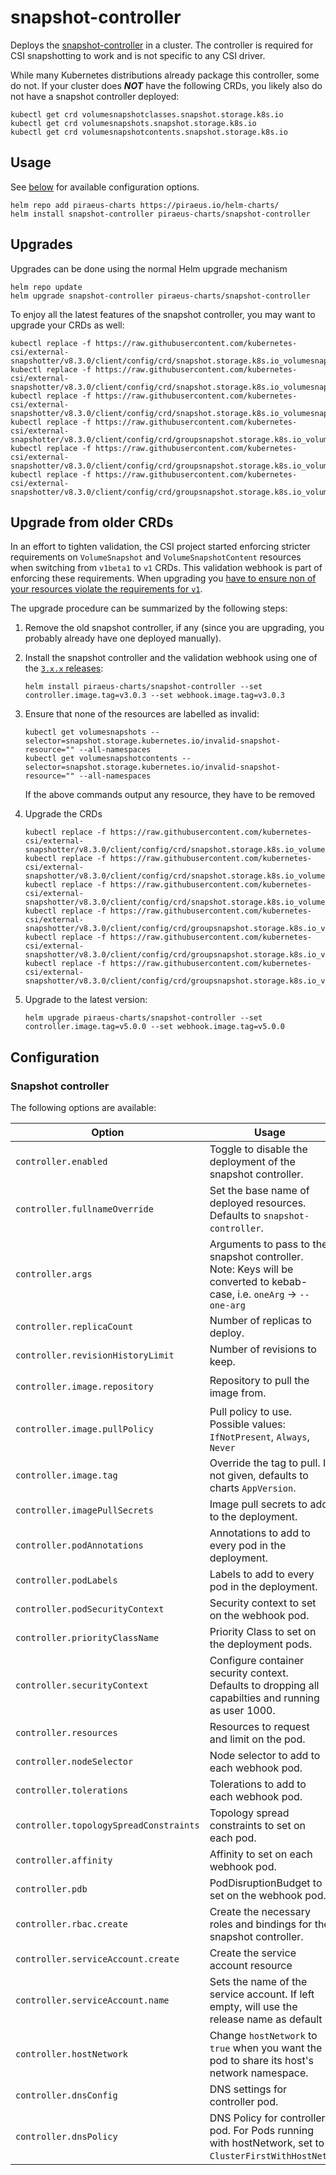 # snapshot-controller

Deploys the [snapshot-controller](https://github.com/kubernetes-csi/external-snapshotter) in a cluster.
The controller is required for CSI snapshotting to work and is not specific to any CSI driver.

While many Kubernetes distributions already package this controller, some do not. If your cluster does ***NOT***
have the following CRDs, you likely also do not have a snapshot controller deployed:

```
kubectl get crd volumesnapshotclasses.snapshot.storage.k8s.io
kubectl get crd volumesnapshots.snapshot.storage.k8s.io
kubectl get crd volumesnapshotcontents.snapshot.storage.k8s.io
```

## Usage

See [below](#configuration) for available configuration options.

```
helm repo add piraeus-charts https://piraeus.io/helm-charts/
helm install snapshot-controller piraeus-charts/snapshot-controller
```

## Upgrades

Upgrades can be done using the normal Helm upgrade mechanism

```
helm repo update
helm upgrade snapshot-controller piraeus-charts/snapshot-controller
```

To enjoy all the latest features of the snapshot controller, you may want to upgrade your CRDs as well:

```
kubectl replace -f https://raw.githubusercontent.com/kubernetes-csi/external-snapshotter/v8.3.0/client/config/crd/snapshot.storage.k8s.io_volumesnapshotclasses.yaml
kubectl replace -f https://raw.githubusercontent.com/kubernetes-csi/external-snapshotter/v8.3.0/client/config/crd/snapshot.storage.k8s.io_volumesnapshots.yaml
kubectl replace -f https://raw.githubusercontent.com/kubernetes-csi/external-snapshotter/v8.3.0/client/config/crd/snapshot.storage.k8s.io_volumesnapshotcontents.yaml
kubectl replace -f https://raw.githubusercontent.com/kubernetes-csi/external-snapshotter/v8.3.0/client/config/crd/groupsnapshot.storage.k8s.io_volumegroupsnapshotclasses.yaml
kubectl replace -f https://raw.githubusercontent.com/kubernetes-csi/external-snapshotter/v8.3.0/client/config/crd/groupsnapshot.storage.k8s.io_volumegroupsnapshotcontents.yaml
kubectl replace -f https://raw.githubusercontent.com/kubernetes-csi/external-snapshotter/v8.3.0/client/config/crd/groupsnapshot.storage.k8s.io_volumegroupsnapshots.yaml
```

## Upgrade from older CRDs

In an effort to tighten validation, the CSI project started enforcing stricter requirements on `VolumeSnapshot` and
`VolumeSnapshotContent` resources when switching from `v1beta1` to `v1` CRDs. This validation webhook is part of
enforcing these requirements. When upgrading you [have to ensure non of your resources violate the requirements for `v1`].

The upgrade procedure can be summarized by the following steps:

1. Remove the old snapshot controller, if any (since you are upgrading, you probably already have one deployed manually).
2. Install the snapshot controller and the validation webhook using one of the [`3.x.x` releases]:

   ```
   helm install piraeus-charts/snapshot-controller --set controller.image.tag=v3.0.3 --set webhook.image.tag=v3.0.3
   ```
3. Ensure that none of the resources are labelled as invalid:

   ```
   kubectl get volumesnapshots --selector=snapshot.storage.kubernetes.io/invalid-snapshot-resource="" --all-namespaces
   kubectl get volumesnapshotcontents --selector=snapshot.storage.kubernetes.io/invalid-snapshot-resource="" --all-namespaces
   ```

   If the above commands output any resource, they have to be removed

4. Upgrade the CRDs

   ```
   kubectl replace -f https://raw.githubusercontent.com/kubernetes-csi/external-snapshotter/v8.3.0/client/config/crd/snapshot.storage.k8s.io_volumesnapshotclasses.yaml
   kubectl replace -f https://raw.githubusercontent.com/kubernetes-csi/external-snapshotter/v8.3.0/client/config/crd/snapshot.storage.k8s.io_volumesnapshots.yaml
   kubectl replace -f https://raw.githubusercontent.com/kubernetes-csi/external-snapshotter/v8.3.0/client/config/crd/snapshot.storage.k8s.io_volumesnapshotcontents.yaml
   kubectl replace -f https://raw.githubusercontent.com/kubernetes-csi/external-snapshotter/v8.3.0/client/config/crd/groupsnapshot.storage.k8s.io_volumegroupsnapshotclasses.yaml
   kubectl replace -f https://raw.githubusercontent.com/kubernetes-csi/external-snapshotter/v8.3.0/client/config/crd/groupsnapshot.storage.k8s.io_volumegroupsnapshotcontents.yaml
   kubectl replace -f https://raw.githubusercontent.com/kubernetes-csi/external-snapshotter/v8.3.0/client/config/crd/groupsnapshot.storage.k8s.io_volumegroupsnapshots.yaml
   ```

5. Upgrade to the latest version:

   ```
   helm upgrade piraeus-charts/snapshot-controller --set controller.image.tag=v5.0.0 --set webhook.image.tag=v5.0.0
   ```

## Configuration

### Snapshot controller
The following options are available:

| Option                                   | Usage                                                                                                                  | Default                                                                                            |
|------------------------------------------|------------------------------------------------------------------------------------------------------------------------|----------------------------------------------------------------------------------------------------|
| `controller.enabled`                     | Toggle to disable the deployment of the snapshot controller.                                                           | `true`                                                                                             |
| `controller.fullnameOverride`            | Set the base name of deployed resources. Defaults to `snapshot-controller`.                                            | `""`                                                                                               |
| `controller.args`                        | Arguments to pass to the snapshot controller. Note: Keys will be converted to kebab-case, i.e. `oneArg` -> `--one-arg` | `...`                                                                                              |
| `controller.replicaCount`                | Number of replicas to deploy.                                                                                          | `1`                                                                                                |
| `controller.revisionHistoryLimit`        | Number of revisions to keep.                                                                                           | `10`                                                                                               |
| `controller.image.repository`            | Repository to pull the image from.                                                                                     | `registry.k8s.io/sig-storage/snapshot-controller`                                                  |
| `controller.image.pullPolicy`            | Pull policy to use. Possible values: `IfNotPresent`, `Always`, `Never`                                                 | `IfNotPresent`                                                                                     |
| `controller.image.tag`                   | Override the tag to pull. If not given, defaults to charts `AppVersion`.                                               | `""`                                                                                               |
| `controller.imagePullSecrets`            | Image pull secrets to add to the deployment.                                                                           | `[]`                                                                                               |
| `controller.podAnnotations`              | Annotations to add to every pod in the deployment.                                                                     | `{}`                                                                                               |
| `controller.podLabels`                   | Labels to add to every pod in the deployment.                                                                          | `{}`                                                                                               |
| `controller.podSecurityContext`          | Security context to set on the webhook pod.                                                                            | `{}`                                                                                               |
| `controller.priorityClassName`           | Priority Class to set on the deployment pods.                                                                          | `""`                                                                                               |
| `controller.securityContext`             | Configure container security context. Defaults to dropping all capabilties and running as user 1000.                   | `{capabilities: {drop: [ALL]}, readOnlyRootFilesystem: true, runAsNonRoot: true, runAsUser: 1000}` |
| `controller.resources`                   | Resources to request and limit on the pod.                                                                             | `{}`                                                                                               |
| `controller.nodeSelector`                | Node selector to add to each webhook pod.                                                                              | `{}`                                                                                               |
| `controller.tolerations`                 | Tolerations to add to each webhook pod.                                                                                | `[]`                                                                                               |
| `controller.topologySpreadConstraints`   | Topology spread constraints to set on each pod.                                                                        | `[]`                                                                                               |
| `controller.affinity`                    | Affinity to set on each webhook pod.                                                                                   | `{}`                                                                                               |
| `controller.pdb`                         | PodDisruptionBudget to set on the webhook pod.                                                                         | `{}`                                                                                               |
| `controller.rbac.create`                 | Create the necessary roles and bindings for the snapshot controller.                                                   | `true`                                                                                             |
| `controller.serviceAccount.create`       | Create the service account resource                                                                                    | `true`                                                                                             |
| `controller.serviceAccount.name`         | Sets the name of the service account. If left empty, will use the release name as default                              | `""`                                                                                               |
| `controller.hostNetwork`                 | Change `hostNetwork` to `true` when you want the pod to share its host's network namespace.                            | `false`                                                                                            |
| `controller.dnsConfig`                   | DNS settings for controller pod.                                                                                       | `{}`                                                                                               |
| `controller.dnsPolicy`                   | DNS Policy for controller pod. For Pods running with hostNetwork, set to `ClusterFirstWithHostNet`.                    | `ClusterFirst`                                                                                     |

[`3.x.x` releases]: https://github.com/kubernetes-csi/external-snapshotter/releases
[have to ensure non of your resources violate the requirements for `v1`]: https://github.com/kubernetes-csi/external-snapshotter#validating-webhook

